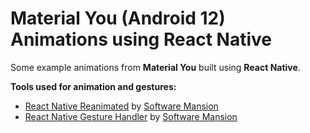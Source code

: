 # Material You (Android 12) Animations using React Native

Some example animations from **Material You** built using **React Native**.

**Tools used for animation and gestures:**

- [React Native Reanimated](https://docs.swmansion.com/react-native-reanimated/docs/ "Reanimated") by [Software Mansion](https://swmansion.com/ "swmansion")
- [React Native Gesture Handler](https://docs.swmansion.com/react-native-reanimated/docs/ "Gesture Handler") by [Software Mansion](https://swmansion.com/ "swmansion")
